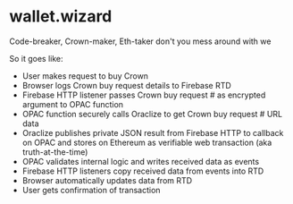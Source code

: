# wallet.wizard
Code-breaker, Crown-maker, Eth-taker don't you mess around with we

So it goes like: 
* User makes request to buy Crown
* Browser logs Crown buy request details to Firebase RTD 
* Firebase HTTP listener passes Crown buy request # as encrypted argument to OPAC function
* OPAC function securely calls Oraclize to get Crown buy request # URL data
* Oraclize publishes private JSON result from Firebase HTTP to callback on OPAC and stores on Ethereum as verifiable web transaction (aka truth-at-the-time)
* OPAC validates internal logic and writes received data as events
* Firebase HTTP listeners copy received data from events into RTD
* Browser automatically updates data from RTD
* User gets confirmation of transaction

